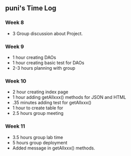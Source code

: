 ## puni's Time Log

### Week 8
* 3 Group discussion about Project.

### Week 9
* 1 hour creating DAOs 
* 1 hour creating basic test for DAOs 
* 2-3 hours planning with group

### Week 10
* 2 hour creating index page
* 1 hour adding getAllxxx() methods for JSON and HTML
* .35 minutes adding test for getAllxxx() 
* 1 hour to create table for  
* 2.5 hours group meeting

### Week 11
* 3.5 hours group lab time
* 5 hours group deployment
* Added message in getAllxxx() methods.




